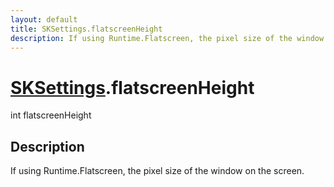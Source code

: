 ```yaml
---
layout: default
title: SKSettings.flatscreenHeight
description: If using Runtime.Flatscreen, the pixel size of the window on the screen.
---
```

# [SKSettings]({{site.url}}/Pages/StereoKit/SKSettings.html).flatscreenHeight

<div class='signature' markdown='1'>
int flatscreenHeight
</div>

## Description
If using Runtime.Flatscreen, the pixel size of the
window on the screen.

